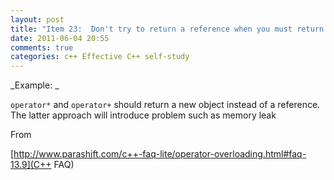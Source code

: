 ```yaml
---
layout: post
title: "Item 23:  Don't try to return a reference when you must return an object"
date: 2011-06-04 20:55
comments: true
categories: c++ Effective C++ self-study
---
```


_Example: _


``operator*`` and ``operator+`` should return a new object instead of a reference. The latter approach will introduce problem such as memory leak


From 

[http://www.parashift.com/c++-faq-lite/operator-overloading.html#faq-13.9](C++ FAQ)

